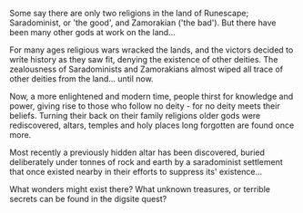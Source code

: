 Some say there are only two religions in the land of Runescape; Saradominist, or 'the good', and Zamorakian ('the bad').
But there have been many other gods at work on the land...

For many ages religious wars wracked the lands, and the victors decided to write history as they saw fit, denying the existence of other deities. The zealousness of Saradominists and Zamorakians almost wiped all trace of other deities from the land... until now.

Now, a more enlightened and modern time, people thirst for knowledge and power, giving rise to those who follow no deity - for no deity meets their beliefs. Turning their back on their family religions older gods were rediscovered, altars, temples and holy places long forgotten are found once more.

Most recently a previously hidden altar has been discovered, buried deliberately under tonnes of rock and earth by a saradominist settlement that once existed nearby in their efforts to suppress its' existence...

What wonders might exist there? What unknown treasures, or terrible secrets can be found in the digsite quest?
